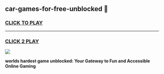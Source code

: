 
## car-games-for-free-unblocked 👋
<h3>
<a href="https://premium.freeplayer.one?title=car-games-for-free-unblocked&ref=14F">CLICK TO PLAY</a></h3>
<hr>

<h3>
<a href="https://premium.freeplayer.one?title=car-games-for-free-unblocked&ref=14F">CLICK 2 PLAY</a>
  
</h3>

<a href="https://premium.freeplayer.one?title=car-games-for-free-unblocked&ref=12F/"><img src="https://clearcache.store/games.png"></a>


**worlds hardest game unblocked: Your Gateway to Fun and Accessible Online Gaming**
